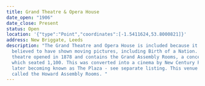 ```yaml
---
title: Grand Theatre & Opera House
date_open: "1906"
date_close: Present
status: Open
location: '{"type":"Point","coordinates":[-1.5411624,53.8000821]}'
address: New Briggate, Leeds
description: "The Grand Theatre and Opera House is included because it is
  believed to have shown moving pictures, including Birth of a Nation. The
  theatre opened in 1878 and contains the Grand Assembly Rooms, a concert hall
  which seated 1,100. This was converted into a cinema by New Century Pictures,
  later becoming known as The Plaza - see separate listing. This venue is now
  called the Howard Assembly Rooms. "
---
```

